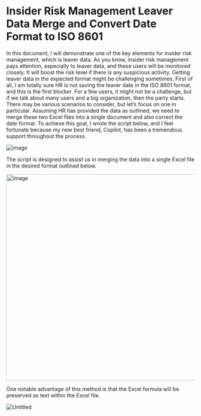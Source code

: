 # Insider Risk Management Leaver Data Merge and Convert Date Format to ISO 8601


In this document, I will demonstrate one of the key elements for insider risk management, which is leaver data. As you know, insider risk management pays attention, especially to leaver data, and these users will be monitored closely. It will boost the risk level if there is any suspicious activity. 
Getting leaver data in the expected format might be challenging sometimes. First of all, I am totally sure HR is not saving the leaver date in the ISO 8601 format, and this is the first blocker. For a few users, it might not be a challenge, but if we talk about many users and a big organization, then the party starts. 
There may be various scenarios to consider, but let’s focus on one in particular. Assuming HR has provided the data as outlined, we need to merge these two Excel files into a single document and also correct the date format. To achieve this goal, I wrote the script below, and I feel fortunate because my new best friend, Copilot, has been a tremendous support throughout the process.

![image](https://github.com/user-attachments/assets/fdb22487-75ae-4d50-87b3-8b140ed3698d)

The script is designed to assist us in merging the data into a single Excel file in the desired format outlined below.

<img width="550" alt="image" src="https://github.com/user-attachments/assets/f31c9f89-5e95-4f1a-b888-112785f0c2af" />

One notable advantage of this method is that the Excel formula will be preserved as text within the Excel file.

![Untitled](https://github.com/user-attachments/assets/4f99cc28-d2cd-43b3-bd0e-7f47f3d456ee)




